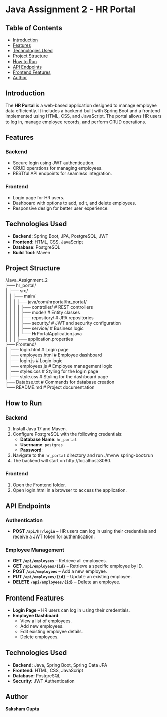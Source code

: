 # Java Assignment 2 - HR Portal

## Table of Contents
- [Introduction](#introduction)
- [Features](#features)
- [Technologies Used](#technologies-used)
- [Project Structure](#project-structure)
- [How to Run](#how-to-run)
- [API Endpoints](#api-endpoints)
- [Frontend Features](#frontend-features)
- [Author](#author)

## Introduction
The **HR Portal** is a web-based application designed to manage employee data efficiently. It includes a backend built with Spring Boot and a frontend implemented using HTML, CSS, and JavaScript. The portal allows HR users to log in, manage employee records, and perform CRUD operations.

## Features
### Backend
- Secure login using JWT authentication.
- CRUD operations for managing employees.
- RESTful API endpoints for seamless integration.

### Frontend
- Login page for HR users.
- Dashboard with options to add, edit, and delete employees.
- Responsive design for better user experience.

## Technologies Used
- **Backend**: Spring Boot, JPA, PostgreSQL, JWT
- **Frontend**: HTML, CSS, JavaScript
- **Database**: PostgreSQL
- **Build Tool**: Maven

## Project Structure
/Java_Assignment_2  
├── hr_portal/  
│   ├── src/  
│   │   ├── main/  
│   │   │   ├── java/com/hrportal/hr_portal/  
│   │   │   │   ├── controller/   # REST controllers  
│   │   │   │   ├── model/        # Entity classes  
│   │   │   │   ├── repository/    # JPA repositories  
│   │   │   │   ├── security/      # JWT and security configuration  
│   │   │   │   ├── service/       # Business logic  
│   │   │   │   └── HrPortalApplication.java  
│   │   │   ├── application.properties  
├── Frontend/  
│   ├── login.html        # Login page  
│   ├── employees.html    # Employee dashboard  
│   ├── login.js          # Login logic  
│   ├── employees.js      # Employee management logic  
│   ├── styles.css        # Styling for the login page  
│   ├── style.css         # Styling for the dashboard page  
├── Databse.txt           # Commands for database creation  
└── README.md             # Project documentation  

## How to Run
### Backend
1. Install Java 17 and Maven.
2. Configure PostgreSQL with the following credentials:
   - **Database Name**: `hr_portal`
   - **Username**: `postgres`
   - **Password**: 
3. Navigate to the `hr_portal` directory and run
   ./mvnw spring-boot:run
4. The backend will start on http://localhost:8080.

### Frontend
1. Open the Frontend folder.
2. Open login.html in a browser to access the application.

## API Endpoints
### Authentication
- **POST `/api/hr/login`** – HR users can log in using their credentials and receive a JWT token for authentication.

### Employee Management
- **GET `/api/employees`** – Retrieve all employees.
- **GET `/api/employees/{id}`** – Retrieve a specific employee by ID.
- **POST `/api/employees`** – Add a new employee.
- **PUT `/api/employees/{id}`** – Update an existing employee.
- **DELETE `/api/employees/{id}`** – Delete an employee.

## Frontend Features
- **Login Page** – HR users can log in using their credentials.
- **Employee Dashboard**:
  - View a list of employees.
  - Add new employees.
  - Edit existing employee details.
  - Delete employees.

## Technologies Used
- **Backend:** Java, Spring Boot, Spring Data JPA  
- **Frontend:** HTML, CSS, JavaScript  
- **Database:** PostgreSQL  
- **Security:** JWT Authentication  

## Author
**Saksham Gupta**
